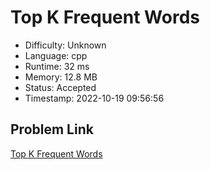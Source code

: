 # Top K Frequent Words

- Difficulty: Unknown
- Language: cpp
- Runtime: 32 ms
- Memory: 12.8 MB
- Status: Accepted
- Timestamp: 2022-10-19 09:56:56

## Problem Link
[Top K Frequent Words](https://leetcode.com/problems/top-k-frequent-words)

